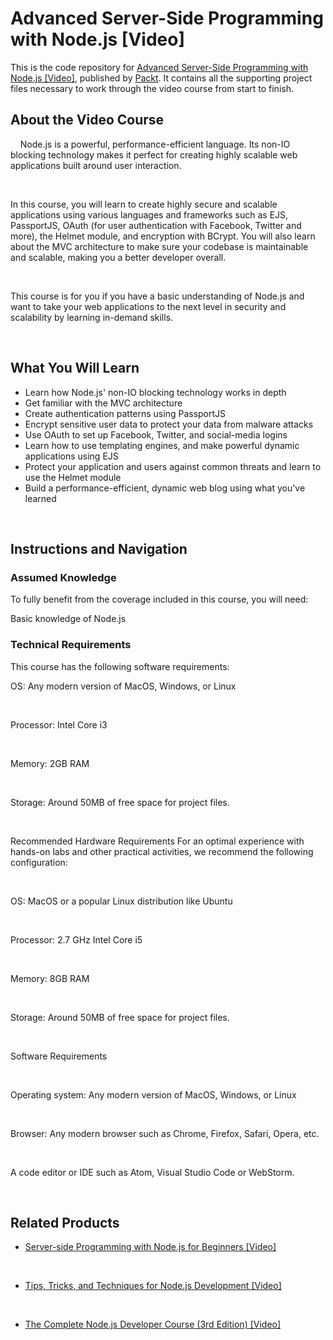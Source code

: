 # Advanced Server-Side Programming with Node.js [Video]

This is the code repository for [Advanced Server-Side Programming with Node.js [Video]](https://www.packtpub.com/web-development/advanced-server-side-programming-nodejs-video?utm_source=github&utm_medium=repository&utm_campaign=9781787289963), published by [Packt](https://www.packtpub.com/?utm_source=github). It contains all the supporting project files necessary to work through the video course from start to finish.

## About the Video Course

    Node.js is a powerful, performance-efficient language. Its non-IO blocking technology makes it perfect for creating highly scalable web applications built around user interaction.


 


In this course, you will learn to create highly secure and scalable applications using various languages and frameworks such as EJS, PassportJS, OAuth (for user authentication with Facebook, Twitter and more), the Helmet module, and encryption with BCrypt. You will also learn about the MVC architecture to make sure your codebase is maintainable and scalable, making you a better developer overall. 


 


This course is for you if you have a basic understanding of Node.js and want to take your web applications to the next level in security and scalability by learning in-demand skills.


 


<H2>What You Will Learn</H2>

<DIV class=book-info-will-learn-text>

<UL>

<LI>Learn how Node.js' non-IO blocking technology works in depth 

<LI>Get familiar with the MVC architecture 

<LI>Create authentication patterns using PassportJS 

<LI>Encrypt sensitive user data to protect your data from malware attacks 

<LI>Use OAuth to set up Facebook, Twitter, and social-media logins 

<LI>Learn how to use templating engines, and make powerful dynamic applications using EJS 

<LI>Protect your application and users against common threats and learn to use the Helmet module 

<LI>Build a performance-efficient, dynamic web blog using what you've learned </LI></UL></DIV>


 


## Instructions and Navigation

### Assumed Knowledge

To fully benefit from the coverage included in this course, you will need:<br/>

Basic knowledge of Node.js

### Technical Requirements

This course has the following software requirements:<br/>

OS: Any modern version of MacOS, Windows, or Linux


 


Processor: Intel Core i3


 


Memory: 2GB RAM


 


Storage: Around 50MB of free space for project files.


 


Recommended Hardware Requirements For an optimal experience with hands-on labs and other practical activities, we recommend the following configuration:


 


OS: MacOS or a popular Linux distribution like Ubuntu


 


Processor: 2.7 GHz Intel Core i5


 


Memory: 8GB RAM


 


Storage: Around 50MB of free space for project files.


 


Software Requirements


 


Operating system: Any modern version of MacOS, Windows, or Linux


 


Browser: Any modern browser such as Chrome, Firefox, Safari, Opera, etc.


 


A code editor or IDE such as Atom, Visual Studio Code or WebStorm.


 


## Related Products

* [Server-side Programming with Node.js for Beginners [Video]](https://www.packtpub.com/business/server-side-programming-nodejs-beginners-video?utm_source=github&utm_medium=repository&utm_campaign=9781788476126)


 


* [Tips, Tricks, and Techniques for Node.js Development [Video]](https://www.packtpub.com/web-development/tips-tricks-and-techniques-nodejs-development-video?utm_source=github&utm_medium=repository&utm_campaign=9781789343434)


 


* [The Complete Node.js Developer Course (3rd Edition) [Video]](https://www.packtpub.com/application-development/complete-nodejs-developer-course-3rd-edition-video?utm_source=github&utm_medium=repository&utm_campaign=9781789955071)
